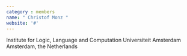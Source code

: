 ```yaml
---
category : members
name: " Christof Monz " 
website: '#'
---
```

Institute for Logic, Language and Computation
Universiteit Amsterdam
Amsterdam, the Netherlands

